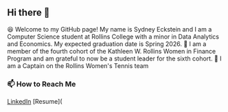 ## Hi there 👋
😆 Welcome to my GitHub page! My name is Sydney Eckstein and I am a Computer Science student at Rollins College with a minor in Data Analytics and Economics. My expected graduation date is Spring 2026. 
💸 I am a member of the fourth cohort of the Kathleen W. Rollins Women in Finance Program and am grateful to now be a student leader for the sixth cohort. 
🎾 I am a Captain on the Rollins Women's Tennis team

### 📫 How to Reach Me
[LinkedIn](https://www.linkedin.com/in/sydneyeckstein/)
[Resume](
<!--
**SydneyEckstein/SydneyEckstein** is a ✨ _special_ ✨ repository because its `README.md` (this file) appears on your GitHub profile.

Here are some ideas to get you started:

🔭 I’m currently working on ... 
- 🌱 I’m currently learning ...
- 👯 I’m looking to collaborate on ...
- 🤔 I’m looking for help with ...
- 💬 Ask me about ...

- 😄 Pronouns: ...
- ⚡ Fun fact: ...
-->
